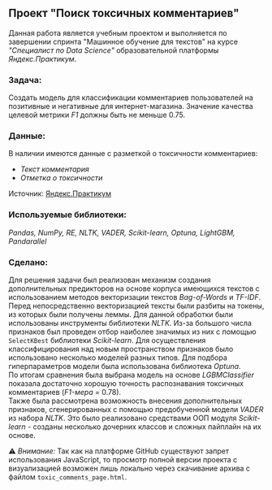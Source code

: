 ## Проект "Поиск токсичных комментариев"
Данная работа является учебным проектом и выполняется по завершении спринта "Машинное обучение для текстов"  на курсе _"Специалист по Data Science"_ образовательной платформы _Яндекс.Практикум_.   
### Задача:
Создать модель для классификации комментариев пользователей на позитивные и негативные для интернет-магазина. Значение качества целевой метрики _F1_ должны быть не меньше 0.75. 
### Данные:
В наличии имеются данные с разметкой о токсичности комментариев:  
- _Текст комментария_
- _Отметка о токсичности_

Источник: [Яндекс.Практикум](https://practicum.yandex.ru/data-scientist/)
### Используемые библиотеки:  
*Pandas, NumPy, RE, NLTK, VADER, Scikit-learn, Optuna, LightGBM, Pandarallel*
### Сделано:
Для решения задачи был реализован механизм создания дополнительных предикторов на основе корпуса имеющихся текстов с использованием методов векторизации текстов _Bag-of-Words_ и _TF-IDF_. Перед непосредственно векторизацией тексты были разбиты на токены, из которых были получены леммы. Для данной обработки были использованы инструменты библиотеки _NLTK_. Из-за большого числа признаков был проведен отбор наиболее значимых из них с помощью `SelectKBest` библиотеки _Scikit-learn_. Для осуществления классифицирования над новым пространством признаков было использовано несколько моделей разных типов. Для подбора гиперпараметров модели была использована библиотека _Optuna_.  
По итогам сравнения была выбрана модель на основе _LGBMClassifier_ показала достаточно хорошую точность распознавания токсичных комментариев (_F1-мера_ = 0.78).  
Также была рассмотрена возможность внесения дополнительных признаков, сгенерированных с помощью предобученной модели _VADER_ из набора _NLTK_. Это было реализовано средствами ООП модуля _Scikit-learn_ - созданы несколько дочерних классов и сложных пайплайн на их основе.  

⚠ _Внимание:_ Так как на платформе GitHub существуют запрет использования JavaScript, то просмотр полной версии проекта с визуализацией возможен лишь локально через скачивание архива с файлом `toxic_comments_page.html`.
